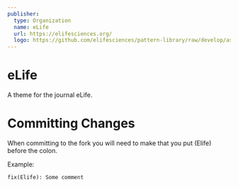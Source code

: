 ```yaml
---
publisher:
  type: Organization
  name: eLife
  url: https://elifesciences.org/
  logo: https://github.com/elifesciences/pattern-library/raw/develop/assets/img/patterns/organisms/elife-logo-full-1x.png
---
```


# eLife

A theme for the journal eLife.

# Committing Changes

When committing to the fork you will need to make that you put (Elife) before the colon.

Example:

`fix(Elife): Some comment`
